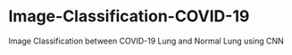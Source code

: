# Image-Classification-COVID-19
Image Classification between COVID-19 Lung and Normal Lung using CNN
